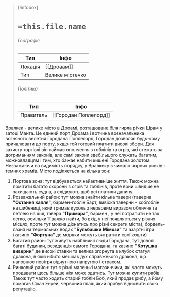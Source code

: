 > [!infobox]
> # `=this.file.name`
> ###### Географія
> Тип | Інфо |
> ---|---|
> Локація | [[Дроаам]] |
> Тип | Велике містечко |
> ###### Політика 
> Тип | Інфо |
> ---|---|
> Правитель | [[Городан Поплелорд]] |

Вралкек - велике місто в Дроамі, розташоване біля гирла річки Шрам у затоці Манта. Це єдиний порт Дроама і вотчина воєначальника вогняного велетня Городана Поплелорд.
Городан дозволяє будь-кому причалювати до порту, якщо той готовий платити високі збори. Для захисту торгівлі він наймає ополчення з гоблінів та огрів, які стежать за дотриманням законів, але самі закони здебільшого служать багатим, можновладцям і тим, хто бажає набити кишені Городана золотом. Незважаючи на видимість порядку, у Вралкеку є чимало чорних ринків і темних храмів.
Місто поділяється на кілька зон:
1. Портова зона: тут відбувається найактивніше життя. Також можна помітити багато охорони з огрів та гоблінів, проте вони швидше не захищають судна, а слідкують щоб всі платили данину.
2. Розважальний район: тут можна знайти кілька таверн (таверна **"Остання капля"**, бармен-гоблін Барт, вивіска таверни - хобгоблін на шибениці, який тримає кухоль з нервовим виразом обличчя та петлею на шиї, тавера **"Примара"**, бармен , у неї потрапити не так легко, оскільки її важко найти, бо вхід у неї появляється у різних місцях, проте тут можна дізнатись про різні секрети міста), бордель-лазня на термальних водах **"Бульбашки Мімози"** та азартні ігри (казино **"Фортуна"** де моряки можуть витратити свої кошти)
3. Багатий район: тут живуть найближчі люди Городана, тут доволі багаті будинки, резиденція самого Городана, та казино **"Котушка виверни"** де високі ставки та велика згорнута в клубок статуя дракона, в якій нібито мешкає дух справжнього дракона, що наповнює повітря відчутною напругою і страхом.
4. Ринковий район: тут є різні маленькі магазинчики, які часто можуть продавати щось більше ніж може здатись. Тут можна купити рабів. Також тут часто ходить старий гоблін Боб, який продає рибу, а йому помагає Сікач Енрей, червоний плащ який пробує відновити свою репутацію.